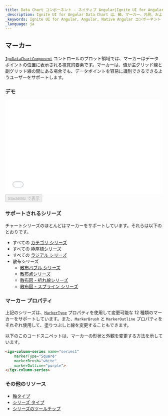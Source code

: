 ```yaml
---
title: Data Chart コンポーネント - ネイティブ Angular|Ignite UI for Angular
_description: Ignite UI for Angular Data Chart は、軸、マーカー、凡例、および注釈レイヤーのモジュール設計を提供するチャート コンポーネントです。チャート機能は、複合チャート ビューを作成するために同じチャート領域でのビジュアル要素の複数のインスタンスを利用できます。
_keywords: Ignite UI for Angular, Angular, Native Angular コンポーネント スイート, Native Angular コントロール, ネイティブ Angular コンポーネント, ネイティブ Angular コンポーネント ライブラリ, Angular チャート, Angular チャート コントロール, Angular チャート例, Angular チャート コンポーネント, Angular データ チャート
_language: ja
---
```


## マーカー

[`IgxDataChartComponent`](/products/ignite-ui-angular/api/docs/typescript/latest/classes/igxdatachartcomponent.html) コントロールのプロット領域では、マーカーはデータポイントの位置に表示される視覚的要素です。マーカーは、値が主グリッド線と副グリッド線の間にある場合でも、データポイントを容易に識別できるできるようユーザーをサポートします。

### デモ

<div class="sample-container loading" style="height: 300px">
    <iframe id="data-chart-series-markers-iframe" src='{environment:dvDemosBaseUrl}/charts/data-chart-series-markers' width="100%" height="100%" seamless frameBorder="0" onload="onXPlatSampleIframeContentLoaded(this);"></iframe>
</div>
<div>
    <button data-localize="stackblitz" disabled class="stackblitz-btn" data-iframe-id="data-chart-series-markers-iframe" data-demos-base-url="{environment:dvDemosBaseUrl}">StackBlitz で表示
    </button>
</div>

<div class="divider--half"></div>

### サポートされるシリーズ

チャートシリーズのほとんどはマーカーをサポートしています。それらは以下のとおりです。

-   すべての [カテゴリ シリーズ](data-chart-type-category-series.md)
-   すべての [極座標シリーズ](data-chart-type-polar-series.md)
-   すべての [ラジアル シリーズ](data-chart-type-radial-series.md)
-   散布シリーズ
    -   [散布バブル シリーズ](data-chart-type-scatter-bubble-series.md)
    -   [散布点シリーズ](data-chart-type-scatter-point-series.md)
    -   [散布図 - 折れ線シリーズ](data-chart-type-scatter-point-series.md)
    -   [散布図 - スプライン シリーズ](data-chart-type-scatter-point-series.md)

### マーカー プロパティ

上記のシリーズは、[`MarkerType`](/products/ignite-ui-angular/api/docs/typescript/latest/enums/markertype.html) プロパティを使用して変更可能な 12 種類のマーカーをサポートしています。また、`MarkerBrush` と `MarkerOutline` プロパティをそれぞれ使用して、塗りつぶしと線を変更することもできます。

以下のこのコードスニペットは、マーカーの形状と外観を変更する方法を示しています。

```html
<igx-column-series name="series1"
    markerType="Square"
    markerBrush="white"
    markerOutline="purple">
</igx-column-series>
```

<!-- TODO add this section when we add MarkerTemplate

### マーカー テンプレート


`MarkerTemplate` プロパティを使用してカスタム形状を指定できます。

以下のこのコードスニペットは、データポイントの値を使用してカスタム マーカーを作成する方法を示しています。


```html
 <igx-data-chart
    [dataSource]="dataSource"
    width="700px"
    height="500px">

    TODO

 </igx-data-chart>
```

```tsx
<IgrColumnSeries name="series1"
    markerTemplate="customMarker" />
``` -->

### その他のリソース

-   [軸タイプ](data-chart-axis-types.md)
-   [シリーズ タイプ](data-chart-series-types.md)
-   [シリーズのツールチップ](data-chart-series-tooltips.md)
